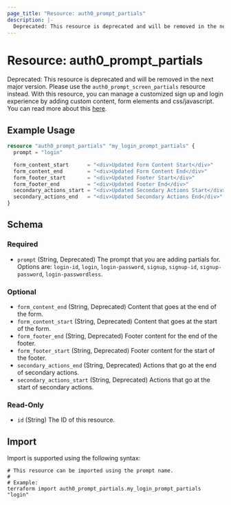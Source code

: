 ```yaml
---
page_title: "Resource: auth0_prompt_partials"
description: |-
  Deprecated: This resource is deprecated and will be removed in the next major version. Please use the auth0_prompt_screen_partials resource instead. With this resource, you can manage a customized sign up and login experience by adding custom content, form elements and css/javascript. You can read more about this here https://auth0.com/docs/customize/universal-login-pages/customize-signup-and-login-prompts.
---
```


# Resource: auth0_prompt_partials

Deprecated: This resource is deprecated and will be removed in the next major version. Please use the `auth0_prompt_screen_partials` resource instead. With this resource, you can manage a customized sign up and login experience by adding custom content, form elements and css/javascript. You can read more about this [here](https://auth0.com/docs/customize/universal-login-pages/customize-signup-and-login-prompts).

## Example Usage

```terraform
resource "auth0_prompt_partials" "my_login_prompt_partials" {
  prompt = "login"

  form_content_start      = "<div>Updated Form Content Start</div>"
  form_content_end        = "<div>Updated Form Content End</div>"
  form_footer_start       = "<div>Updated Footer Start</div>"
  form_footer_end         = "<div>Updated Footer End</div>"
  secondary_actions_start = "<div>Updated Secondary Actions Start</div>"
  secondary_actions_end   = "<div>Updated Secondary Actions End</div>"
}
```

<!-- schema generated by tfplugindocs -->
## Schema

### Required

- `prompt` (String, Deprecated) The prompt that you are adding partials for. Options are: `login-id`, `login`, `login-password`, `signup`, `signup-id`, `signup-password`, `login-passwordless`.

### Optional

- `form_content_end` (String, Deprecated) Content that goes at the end of the form.
- `form_content_start` (String, Deprecated) Content that goes at the start of the form.
- `form_footer_end` (String, Deprecated) Footer content for the end of the footer.
- `form_footer_start` (String, Deprecated) Footer content for the start of the footer.
- `secondary_actions_end` (String, Deprecated) Actions that go at the end of secondary actions.
- `secondary_actions_start` (String, Deprecated) Actions that go at the start of secondary actions.

### Read-Only

- `id` (String) The ID of this resource.

## Import

Import is supported using the following syntax:

```shell
# This resource can be imported using the prompt name.
#
# Example:
terraform import auth0_prompt_partials.my_login_prompt_partials "login"
```

